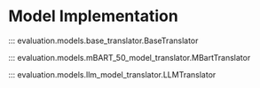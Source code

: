 # Model Implementation

::: evaluation.models.base_translator.BaseTranslator

::: evaluation.models.mBART_50_model_translator.MBartTranslator

::: evaluation.models.llm_model_translator.LLMTranslator
